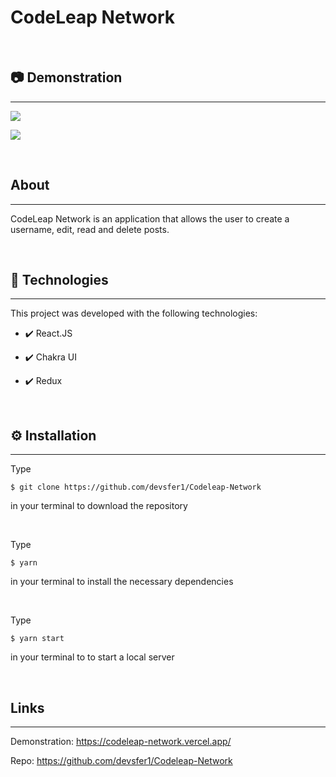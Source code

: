 # CodeLeap Network
<br>
<h2>📷 Demonstration</h2>
<hr>
<p>
    <img src="https://user-images.githubusercontent.com/58652794/129021378-c564ab4c-2382-4331-9568-0ac10757f912.gif">
</p>
<p>
    <img src="https://user-images.githubusercontent.com/58652794/129021996-5a191355-52fd-48ec-ade6-b4916680e6b5.gif">
</p>
<br>
<h2>About</h2>
<hr>
<p>CodeLeap Network is an application that allows the user to create a username, edit, read and delete posts.
</p>
<br>
<h2>🚀 Technologies</h2>
<hr>
<p>This project was developed with the following technologies:</p>
<ul>
    <li><p>✔️ React.JS</p></li>
    <li><p>✔️ Chakra UI</p></li>
    <li><p>✔️ Redux</p></li>
</ul>
<br>
<h2>⚙️ Installation</h2>
<hr>
<p>Type <pre><code>$ git clone https://github.com/devsfer1/Codeleap-Network</code></pre> in your terminal to download the repository
</p>
<br>
<p>Type <pre><code>$ yarn </code></pre> in your terminal to install the necessary dependencies
</p>
<br>
<p>Type <pre><code>$ yarn start </code></pre> in your terminal to to start a local server
</p>
<br>
<h2>Links</h2>
<hr>
<p>Demonstration: <a href="https://codeleap-network.vercel.app/">https://codeleap-network.vercel.app/ </a></p>
<p>Repo: <a href="https://github.com/devsfe/Pokedex-v1.0">https://github.com/devsfer1/Codeleap-Network </a></p>

